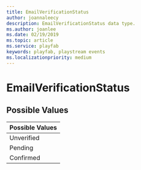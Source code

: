 ```yaml
---
title: EmailVerificationStatus
author: joannaleecy
description: EmailVerificationStatus data type.
ms.author: joanlee
ms.date: 02/19/2019
ms.topic: article
ms.service: playfab
keywords: playfab, playstream events
ms.localizationpriority: medium
---
```


# EmailVerificationStatus

## Possible Values

|Possible Values|
| :--------------------|
|Unverified|
|Pending|
|Confirmed|
